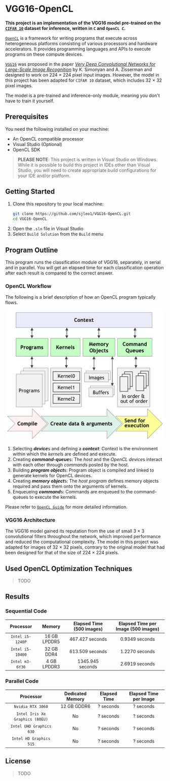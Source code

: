 # VGG16-OpenCL


__This project is an implementation of the VGG16 model pre-trained on the [`CIFAR 10`](https://www.cs.toronto.edu/~kriz/cifar.html) dataset for inference, written in `C` and `OpenCL C`.__

[`OpenCL`](https://www.khronos.org/opencl/) is a framework for writing programs that execute across heterogeneous platforms consisting of various processors and hardware accelerators. It provides programming languages and APIs to execute programs on these compute devices.

[`VGG16`](https://arxiv.org/abs/1409.1556) was proposed in the paper [*Very Deep Convolutional Networks for Large-Scale Image Recognition*](https://arxiv.org/abs/1409.1556) by K. Simonyan and A. Zisserman and designed to work on 224 $\times$ 224 pixel input images. However, the model in this project has been adapted for `CIFAR 10` dataset, which includes 32 $\times$ 32 pixel images.

The model is a pre-trained and inference-only module, meaning you don't have to train it yourself.


## Prerequisites

You need the following installed on your machine:

   * An OpenCL compatible processor
   * Visual Studio (Optional)
   * OpenCL SDK

 > **PLEASE NOTE**: This project is written in Visual Studio on Windows. While it is possible to build this project in IDEs other than Visual Studio, you will need to create appropriate build configurations for your IDE and/or platform.


## Getting Started

   1. Clone this repository to your local machine:
      ```bash
      git clone https://github.com/sjleo1/VGG16-OpenCL.git
      cd VGG16-OpenCL
      ```
   2. Open the `.sln` file in Visual Studio
   3. Select `Build Solution` from the `Build` menu


## Program Outline

This program runs the classification module of VGG16, separately, in serial and in parallel. You will get an elapsed time for each classification operation after each result is compared to the correct answer.

### OpenCL Workflow

The following is a brief description of how an OpenCL program typically flows.

![OpenCL Workflow](./executing_programs.jpg)

   1. Selecting ***device***s and defining a ***context***: Context is the environment within which the *kernel*s are defined and execute.
   2. Creating ***command-queue***s: The *host* and the *OpenCL device*s interact with each other through *command*s posted by the host.
   3. Building ***program object***s: Program object is compiled and linked to generate kernels for OpenCL devices.
   4. Creating ***memory object***s: The *host program* defines memory objects required and pass them onto the arguments of kernels.
   5. Enqueueing ***command***s: Commands are enqueued to the command-queues to execute the kernels.

Please refer to [`OpenCL Guide`](https://github.com/KhronosGroup/OpenCL-Guide) for more detailed information.

### VGG16 Architecture

The VGG16 model gained its reputation from the use of small 3 $\times$ 3 convolutional filters throughout the network, which improved performance and reduced the computational complexity. The model in this project was adapted for images of 32 $\times$ 32 pixels, contrary to the original model that had been designed for that of the size of 224 $\times$ 224 pixels.


## Used OpenCL Optimization Techniques

   > TODO


## Results

### Sequential Code

| Processor | Memory | Elapsed Time (500 images) | Elapsed Time per Image (500 images) |
|:-:|:-:|:-:|:-:|
| `Intel i5-1240P` | 16 GB LPDDR5 | 467.427 seconds | 0.9349 seconds |
| `Intel i5-10400` | 32 GB DDR4 | 613.509 seconds | 1.2270 seconds |
| `Intel m3-6Y30` | 4 GB LPDDR3 | 1345.945 seconds | 2.6919 seconds |

### Parallel Code

| Processor | Dedicated Memory | Elapsed Time | Elapsed Time per Image |
|:-:|:-:|:-:|:-:|
| `Nvidia RTX 3060` | 12 GB GDDR6 | ? seconds | ? seconds |
| `Intel Iris Xe Graphics (80EU)` | No | ? seconds | ? seconds |
| `Intel UHD Graphics 630` | No | ? seconds | ? seconds |
| `Intel HD Graphics 515` | No | ? seconds | ? seconds |


## License

   > TODO